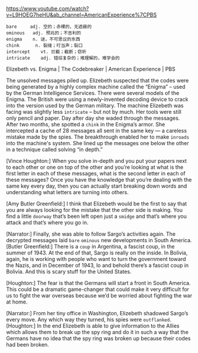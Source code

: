 https://www.youtube.com/watch?v=L9HOEG7heHU&ab_channel=AmericanExperience%7CPBS

```
bare     adj. 空的；赤裸的，无遮蔽的
ominous   adj. 预兆的；不吉利的
enigma    n. 谜，不可思议的东西
chink      n. 裂缝；叮当声；裂口
intercept    vt. 拦截；截断；窃听   
intricate    adj. 错综复杂的；难理解的，难学会的
```

Elizebeth vs. Enigma | The Codebreaker | American Experience | PBS

The unsolved messages piled up. Elizebeth suspected that the codes were being generated by a highly complex machine called the “Enigma” – used by the German Intelligence Services. There were several models of the Enigma. The British were using a newly-invented decoding device to crack into the version used by the German military. The machine Elizebeth was facing was slightly less `intricate` – but not by much. Her tools were still only pencil and paper. Day after day she waded through the messages. After two months, she spotted a `chink` in the Enigma’s armor. She intercepted a cache of 28 messages all sent in the same key — a careless mistake made by the spies. The breakthrough enabled her to make `inroads` into the machine's system. She lined up the messages one below the other in a technique called solving “in depth.” 

[Vince Houghton:] When you solve in-depth and you put your papers next to each other or one on top of the other and you’re looking at what is the first letter in each of these messages, what is the second letter in each of these messages? Once you have the knowledge that you’re dealing with the same key every day, then you can actually start breaking down words and understanding what letters are turning into others. 

[Amy Butler Greenfield:] I think that Elizebeth would be the first to say that you are always looking for the mistake that the other side is making. You find a little `doorway` that’s been left open just a `smidge` and that’s where you attack and that’s where you go in. 

[Narrator:] Finally, she was able to follow Sargo’s activities again. The decrypted messages laid `bare` `ominous` new developments in South America. [Butler Greenfield:] There is a `coup` in Argentina, a fascist coup, in the summer of 1943. At the end of that, Sargo is really on the inside. In Bolivia, again, he is working with people who want to turn the government toward the Nazis, and in December of 1943, lo and behold there’s a fascist coup in Bolivia. And this is scary stuff for the United States. 

[Houghton:] The fear is that the Germans will start a front in South America. This could be a dramatic game-changer that could make it very difficult for us to fight the war overseas because we’d be worried about fighting the war at home. 

[Narrator:] From her tiny office in Washington, Elizebeth shadowed Sargo’s every move. Any which way they turned, his spies were `outflanked`. [Houghton:] In the end Elizebeth is able to give information to the Allies which allows them to break up the spy ring and do it in such a way that the Germans have no idea that the spy ring was broken up because their codes had been broken. 